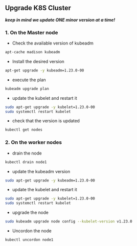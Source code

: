 ## Upgrade K8S Cluster

***keep in mind we update ONE minor version at a time!*** 


### 1. On the Master node
- Check the available version of kubeadm
```bash
apt-cache madison kubeadm
```
- Install the desired version
```bash
apt-get upgrade -y kubeadm=1.23.0-00
```
- execute the plan
```bash
kubeadm upgrade plan
```
- update the kubelet and restart it
```bash
sudo apt-get upgrade -y kubelet=1.23.0-00
sudo systemctl restart kubelet
```
- check that the version is updated
```bash
kubectl get nodes
```

### 2. On the worker nodes

- drain the node 
```bash
kubectl drain node1
```

- update the kubeadm version
```bash
sudo apt-get upgrade -y kubeadm=1.23.0-00
```
- update the kubelet and restart it
```bash
sudo apt-get upgrade -y kubelet=1.23.0-00
sudo systemctl restart kubelet
```
- upgrade the node 
```bash
sudo kubeadm upgrade node config --kubelet-version v1.23.0
```
- Uncordon the node 
```bash
kubectl uncordon node1
```
